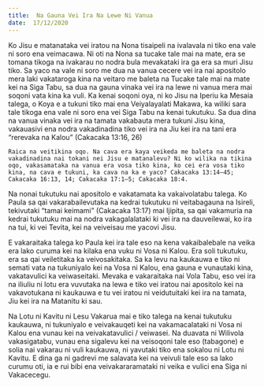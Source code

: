 ```yaml
---
title:  Na Gauna Vei Ira Na Lewe Ni Vanua
date:  17/12/2020
---
```


Ko Jisu e matanataka vei iratou na Nona tisaipeli na ivalavala ni tiko ena vale ni soro ena veimacawa. Ni oti na Nona sa tucake tale mai na mate, era se tomana tikoga na ivakarau no nodra bula mevakataki ira ga era sa muri Jisu tiko. Sa yaco na vale ni soro me dua na vanua cecere vei ira nai apositolo mera laki vakataroga kina na veitaro me baleta na Tucake tale mai na mate kei na Siga Tabu, sa dua na gauna vinaka vei ira na lewe ni vanua mera mai soqoni vata kina ka vuli. Ka kenai soqoni oya, ni ko Jisu na Iperiu ka Mesaia talega, o Koya e a tukuni tiko mai ena Veiyalayalati Makawa, ka wiliki sara tale tikoga ena vale ni soro ena vei Siga Tabu na kenai tukutuku. Sa dua dina na vanua vinaka vei ira na tamata vakabauta mera tukuni Jisu kina, vakauasivi ena nodra vakadinadina tiko vei ira na Jiu kei ira na tani era “rerevaka na Kalou” (Cakacaka 13:16, 26)

`Raica na veitikina oqo. Na cava era kaya veikeda me baleta na nodra vakadinadina nai tokani nei Jisu e matanalevu? Ni ko wilika na tikina oqo, vakasamataka na vanua era vosa tiko kina, ko cei era vosa tiko kina, na cava e tukuni, ka cava na ka e yaco? Cakacaka 13:14–45; Cakacaka 16:13, 14; Cakacaka 17:1–5; Cakacaka 18:4.`

Na nonai tukutuku nai apositolo e vakatamata ka vakaivolatabu talega. Ko Paula sa qai vakarabailevutaka na kedrai tukutuku ni veitabagauna na Isireli, tekivutaki “tamai keimami” (Cakacaka 13:17) mai Ijipita, sa qai vakamuria na kedrai tukutuku mai na nodra vakagalalataki ki vei ira na dauveilewai, ko ira na tui, ki vei Tevita, kei na veiveisau me yacovi Jisu.

E vakaraitaka talega ko Paula kei ira tale eso na kena vakaibalebale na veika era lako curuma kei na kilaka ena vuku ni Vosa ni Kalou. Era soli tukutuku, era sa qai veiletitaka ka veivosakitaka. Sa ka levu na kaukauwa e tiko ni semati vata na tukuniyalo kei na Vosa ni Kalou, ena gauna e vunautaki kina, vakatavulici ka veiwaseitaki. Mevaka e vakaraitaka nai Vola Tabu, eso vei ira na iliuliu ni lotu era vuvutaka na lewa e tiko vei iratou nai apositolo kei na vakavotukana ni kaukauwa e tu vei iratou ni veidutuitaki kei ira na tamata, Jiu kei ira na Matanitu ki sau.

Na Lotu ni Kavitu ni Lesu Vakarua mai e tiko talega na kenai tukutuku kaukauwa, ni tukuniyalo e veivakauqeti kei na vakamacalataki ni Vosa ni Kalou ena vunau kei na veivakatavulici / veiwasei. Na duavata ni Wilivola vakasigatabu, vunau ena sigalevu kei na veisoqoni tale eso (tabagone) e solia nai vakarau ni vuli kaukauwa, ni yavutaki tiko ena sokalou ni Lotu ni Kavitu. E dina ga ni gadrevi me salavata kei na veivuli tale eso sa lako curumu oti, ia e rui bibi ena veivakararamataki ni veika e vulici ena Siga ni Vakacecegu.
